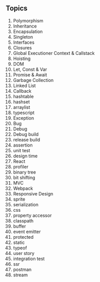 ## Topics
1. Polymorphism 
2. Inheritance
3. Encapsulation 
4. Singleton
5. Interfaces
6. Closures
7. Global Executioner Context & Callstack
8. Hoisting
9. DOM
10. Let, Const & Var
11. Promise & Await
12. Garbage Collection 
13. Linked List
14. Callback
15. hashtable
16. hashset
17. arraylist
18. typescript
19. Exception
20. Bug
21. Debug
22. Debug build
23. release build
24. assertion
25. unit test
26. design time 
27. React
29. profiler
30. binary tree
31. bit shifting
32. MVC
33. Webpack
34. Responsive Design 
35. sprite
36. serialization
37. css
38. property accessor 
39. classpath
40. buffer
41. event emitter
42. protected
43. static
45. typeof
46. user story
47. integration test 
48. ssr
49. postman
50. stream
